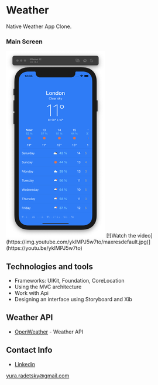 # Weather


Native Weather App Clone.

### Main Screen
<img src="images/1-screen.png" alt="" width = "270" height = "510">
[![Watch the video](https://img.youtube.com/yklMPJ5w7to/maxresdefault.jpg)] (https://youtu.be/yklMPJ5w7to)

## Technologies and tools
* Frameworks: UIKit, Foundation,  CoreLocation
* Using the MVC architecture
* Work with Api
* Designing an interface using Storyboard and Xib 

## Weather API
* [OpenWeather](https://openweathermap.org) - Weather API

## Contact Info
* [Linkedin](https://www.linkedin.com/in/radetsky) 

yura.radetsky@gmail.com



